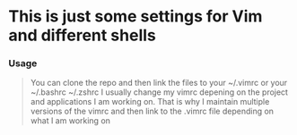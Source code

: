# This is just some settings for Vim and different shells

### Usage
> You can clone the repo and then link the files to your ~/.vimrc or your ~/.bashrc ~/.zshrc
> I usually change my vimrc depening on the project and applications I am working on.
> That is why I maintain multiple versions of the vimrc and then link to the .vimrc file depending on what I am working on


